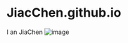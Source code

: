 # JiacChen.github.io
I an JiaChen
![image](https://user-images.githubusercontent.com/114201429/197107481-346bc14f-6d14-476c-94b7-cdea72c19496.png)
